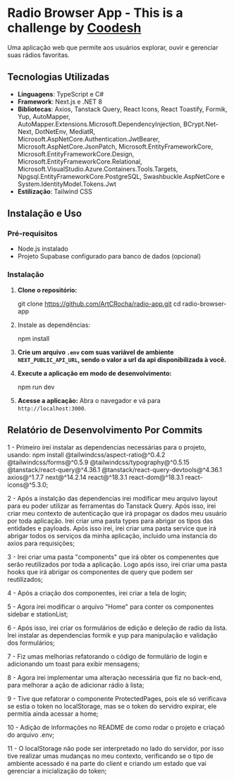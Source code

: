 # Radio Browser App - This is a challenge by [Coodesh](https://coodesh.com/)

Uma aplicação web que permite aos usuários explorar, ouvir e gerenciar suas rádios favoritas.

## Tecnologias Utilizadas

- **Linguagens**: TypeScript e C#
- **Framework**: Next.js e .NET 8
- **Bibliotecas**: Axios, Tanstack Query, React Icons, React Toastify, Formik, Yup, AutoMapper, AutoMapper.Extensions.Microsoft.DependencyInjection, BCrypt.Net-Next, DotNetEnv, MediatR, Microsoft.AspNetCore.Authentication.JwtBearer, Microsoft.AspNetCore.JsonPatch, Microsoft.EntityFrameworkCore, Microsoft.EntityFrameworkCore.Design, Microsoft.EntityFrameworkCore.Relational, Microsoft.VisualStudio.Azure.Containers.Tools.Targets, Npgsql.EntityFrameworkCore.PostgreSQL, Swashbuckle.AspNetCore e System.IdentityModel.Tokens.Jwt
- **Estilização**: Tailwind CSS

## Instalação e Uso

### Pré-requisitos

- Node.js instalado
- Projeto Supabase configurado para banco de dados (opcional)

### Instalação

1. **Clone o repositório:**

   git clone https://github.com/ArtCRocha/radio-app.git
   cd radio-browser-app

2. Instale as dependências:

   npm install

3. **Crie um arquivo `.env` com suas variável de ambiente `NEXT_PUBLIC_API_URL`, sendo o valor a url da api disponibilizada à você.**
4. **Execute a aplicação em modo de desenvolvimento:**

   npm run dev

5. **Acesse a aplicação:**
   Abra o navegador e vá para `http://localhost:3000`.

## Relatório de Desenvolvimento Por Commits

1 - Primeiro irei instalar as dependencias necessárias para o projeto, usando: npm install @tailwindcss/aspect-ratio@^0.4.2 @tailwindcss/forms@^0.5.9 @tailwindcss/typography@^0.5.15 @tanstack/react-query@^4.36.1 @tanstack/react-query-devtools@^4.36.1 axios@^1.7.7 next@^14.2.14 react@^18.3.1 react-dom@^18.3.1 react-icons@^5.3.0;

2 - Após a instalção das dependencias irei modificar meu arquivo layout para eu poder utilizar as ferramentas do Tanstack Query. Após isso, irei criar meu contexto de autenticação que irá propagar os dados meu usuário por toda aplicação. Irei criar uma pasta types para abrigar os tipos das entidades e payloads. Após isso irei, irei criar uma pasta service que irá abrigar todos os serviços da minha aplicação, incluido uma instancia do axios para requisições;

3 - Irei criar uma pasta "components" que irá obter os compenentes que serão reutilizados por toda a aplicação. Logo após isso, irei criar uma pasta hooks que irá abrigar os componentes de query que podem ser reutilizados;

4 - Após a criação dos componentes, irei criar a tela de login;

5 - Agora irei modificar o arquivo "Home" para conter os componentes sidebar e stationList;

6 - Após isso, irei criar os formulários de edição e deleção de radio da lista. Irei instalar as dependencias formik e yup para manipulação e validação dos formulários;

7 - Fiz umas melhorias refatorando o código de formulário de login e adicionando um toast para exibir mensagens;

8 - Agora irei implementar uma alteração necessária que fiz no back-end, para melhorar a ação de adicionar rádio à lista;

9 - Tive que refatorar o componente ProtectedPages, pois ele só verificava se estia o token no localStorage, mas se o token do servidro expirar, ele permitia ainda acessar a home;

10 - Adição de informações no README de como rodar o projeto e criaçaõ do arquivo .env;

11 - O localStorage não pode ser interpretado no lado do servidor, por isso tive realizar umas mudanças no meu contexto, verificando se o tipo de ambiente acessado é na parte do client e criando um estado que vai gerenciar a inicialização do token;
